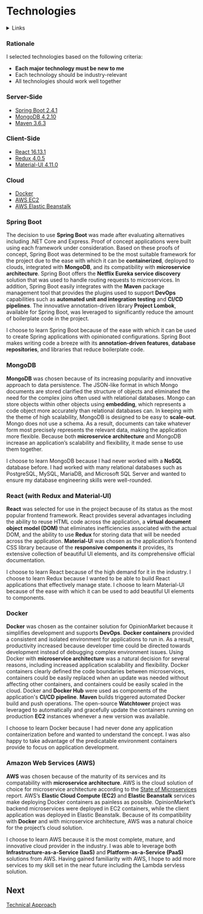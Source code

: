 # Technologies

<details>
  <summary>Links</summary>
  
  ## Portfolio Links
  - [Introduction](https://github.com/JoshVandeWalle/OpinionMarket/blob/main/Introduction.md "Introduction")  
  - [Requirements](https://github.com/JoshVandeWalle/OpinionMarket/blob/main/Requirements.md "Requirements")  
  - [Technologies](https://github.com/JoshVandeWalle/OpinionMarket/blob/main/Technologies.md "Technolgoies")  
  - [Technical Approach](https://github.com/JoshVandeWalle/OpinionMarket/blob/main/Approach.md "Technical Approach")  
  - [Risks & Challenges](https://github.com/JoshVandeWalle/OpinionMarket/blob/main/RisksAndChallenges.md "Risks & Challenges")  
  - [Issues](https://github.com/JoshVandeWalle/OpinionMarket/blob/main/Issues.md "Issues")  
  ## External Links
  - [OpinionMarket](http://clientapp6-env.eba-sifj8dsx.us-west-1.elasticbeanstalk.com/ "OpinionMarket")  
  - [Swagger](https://app.swaggerhub.com/apis/JoshV3742/Capstone/1.0.0 "Swagger")  
</details>

### Rationale
I selected technologies based on the following criteria:  
- **Each major technology must be new to me**
- Each technology should be industry-relevant
- All technologies should work well together
###  Server-Side  
- [Spring Boot 2.4.1](https://github.com/JoshVandeWalle/OpinionMarket/blob/main/Technologies.md#spring-boot "Spring Boot")
- [MongoDB 4.2.10](https://github.com/JoshVandeWalle/OpinionMarket/blob/main/Technologies.md#mongodb "MongoDB")
- [Maven 3.6.3](https://github.com/JoshVandeWalle/OpinionMarket/blob/main/Technologies.md#spring-boot "Spring Boot")

### Client-Side  
- [React 16.13.1](https://github.com/JoshVandeWalle/OpinionMarket/blob/main/Technologies.md#react-with-redux-and-material-ui "React")
- [Redux 4.0.5](https://github.com/JoshVandeWalle/OpinionMarket/blob/main/Technologies.md#react-with-redux-and-material-ui "React")
- [Material-UI 4.11.0](https://github.com/JoshVandeWalle/OpinionMarket/blob/main/Technologies.md#react-with-redux-and-material-ui "React")

### Cloud
- [Docker](https://github.com/JoshVandeWalle/OpinionMarket/blob/main/Technologies.md#docker "Docker")
- [AWS EC2](https://github.com/JoshVandeWalle/OpinionMarket/blob/main/Technologies.md#amazon-web-services-aws "AWS")
- [AWS Elastic Beanstalk](https://github.com/JoshVandeWalle/OpinionMarket/blob/main/Technologies.md#amazon-web-services-aws "AWS")

### Spring Boot
The decision to use **Spring Boot** was made after evaluating alternatives including .NET Core and Express. Proof of concept applications were built using each framework under consideration. Based on these proofs of concept, Spring Boot was determined to be the most suitable framework for the project due to the ease with which it can be **containerized**, deployed to clouds, integrated with **MongoDB**, and its compatibility with **microservice architecture**. Spring Boot offers the **Netflix Eureka service discovery** solution that was used to handle routing requests to microservices. In addition, Spring Boot easily integrates with the **Maven** package management tool that provides the plugins used to support **DevOps** capabilities such as **automated unit and integration testing** and **CI/CD pipelines**. The innovative annotation-driven library **Project Lombok**, available for Spring Boot, was leveraged to significantly reduce the amount of boilerplate code in the project.  

I choose to learn Spring Boot because of the ease with which it can be used to create Spring applications with opinionated configurations. Spring Boot makes writing code a breeze with its **annotation-driven features**, **database repositories**, and libraries that reduce boilerplate code.

### MongoDB
**MongoDB** was chosen because of its increasing popularity and innovative approach to data persistence. The JSON-like format in which Mongo documents are stored clarified the structure of objects and eliminated the need for the complex joins often used with relational databases. Mongo can store objects within other objects using **embedding**, which represents a code object more accurately than relational databases can. In keeping with the theme of high scalability, MongoDB is designed to be easy to **scale-out**. Mongo does not use a schema. As a result, documents can take whatever form most precisely represents the relevant data, making the application more flexible. Because both **microservice architecture** and MongoDB increase an application’s scalability and flexibility, it made sense to use them together.  

I choose to learn MongoDB because I had never worked with a **NoSQL** database before. I had worked with many relational databases such as PostgreSQL, MySQL, MariaDB, and Microsoft SQL Server and wanted to ensure my database engineering skills were well-rounded.

### React (with Redux and Material-UI)  
**React** was selected for use in the project because of its status as the most popular frontend framework. React provides several advantages including the ability to reuse HTML code across the application, a **virtual document object model (DOM)** that eliminates inefficiencies associated with the actual DOM, and the ability to use **Redux** for storing data that will be needed across the application. **Material-U**I was chosen as the application’s frontend CSS library because of the **responsive components** it provides, its extensive collection of beautiful UI elements, and its comprehensive official documentation.  

I choose to learn React because of the high demand for it in the industry. I choose to learn Redux because I wanted to be able to build React applications that effectively manage state. I choose to learn Material-UI because of the ease with which it can be used to add beautiful UI elements to components.

### Docker  
**Docker** was chosen as the container solution for OpinionMarket because it simplifies development and supports **DevOps**. **Docker containers** provided a consistent and isolated environment for applications to run in. As a result, productivity increased because developer time could be directed towards development instead of debugging complex environment issues. Using Docker with **microservice architecture** was a natural decision for several reasons, including increased application scalability and flexibility. Docker containers clearly defined the code boundaries between microservices, containers could be easily replaced when an update was needed without affecting other containers, and containers could be easily scaled in the cloud. Docker and **Docker Hub** were used as components of the application's **CI/CD pipeline**. **Maven** builds triggered automated Docker build and push operations. The open-source **Watchtower** project was leveraged to automatically and gracefully update the containers running on production **EC2** instances whenever a new version was available.

I choose to learn Docker because I had never done any application containerization before and wanted to understand the concept. I was also happy to take advantage of the predicatable environment containers provide to focus on application development.

### Amazon Web Services (AWS)
**AWS** was chosen because of the maturity of its services and its compatability with **microservice architecture**. AWS is the cloud solution of choice for microservice architecture according to the [State of Microservices](https://tsh.io/state-of-microservices/ "State of Microservices Report") report. AWS’s **Elastic Cloud Compute (EC2)** and **Elastic Beanstalk** services make deploying Docker containers as painless as possible. OpinionMarket’s backend microservices were deployed in EC2 containers, while the client application was deployed in Elastic Beanstalk. Because of its compatibility with **Docker** and with microservice architecture, AWS was a natural choice for the project’s cloud solution.

I choose to learn AWS because it is the most complete, mature, and innovative cloud provider in the industry. I was able to leverage both **Infrastructure-as-a-Service (IaaS)** and **Platform-as-a-Service (PaaS)** solutions from AWS. Having gained familiarity with AWS, I hope to add more services to my skill set in the near future including the Lambda servless solution.

## Next 
[Technical Approach](https://github.com/JoshVandeWalle/OpinionMarket/blob/main/Approach.md "Approach")

